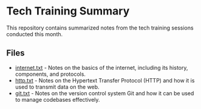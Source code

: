 # Tech Training Summary

This repository contains summarized notes from the tech training sessions conducted this month.

## Files

- [internet.txt](internet.txt) - Notes on the basics of the internet, including its history, components, and protocols.
- [http.txt](http.txt) - Notes on the Hypertext Transfer Protocol (HTTP) and how it is used to transmit data on the web.
- [git.txt](git.txt) - Notes on the version control system Git and how it can be used to manage codebases effectively.
